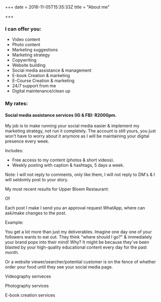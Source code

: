 +++
date = 2016-11-05T15:35:33Z
title = "About me"

+++
### I can offer you:

* Video content
* Photo content
* Marketing suggestions
* Marketing strategy
* Copywriting
* Website building 
* Social media assistance & management
* E-book Creation & marketing
* E-Course Creation & marketing
* 24/7 support from me
* Digital maintenance/clean up

### My rates:

#### Social media assistance services (IG & FB): R2000pm.

My job is to make running your social media easier & implement my marketing strategy, not run it completely. The account is still yours, you just won't have to worry about it anymore as I will be maintaining your digital presence every week. 

Includes:

* Free access to my content (photos & short videos).
* Weekly posting with caption & hashtags, 5 days a week.

Note: I will not reply to comments, only like them, I will not reply to DM's & I will seldomly post to your story.

My most recent results for Upper Bloem Restaurant:

Of

Each post I make I send you an approval request WhatApp, where can ask/make changes to the post.

Example:

You get a lot more than just my deliverables. Imagine one day one of your followers wants to eat out. They think "where should I go?" & immediately your brand pops into their mind! Why? It might be because they've been blasted by your high-quality educational content every day for the past month.

Or a website viewer/searcher/potential customer is on the fence of whether order your food until they see your social media page. 

Videography seriveces

Photography services

E-book creation services